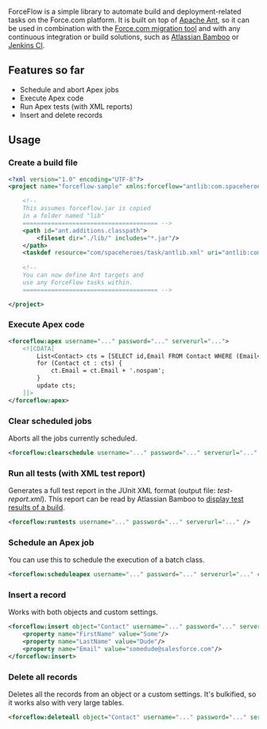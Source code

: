 ForceFlow is a simple library to automate build and deployment-related tasks on the Force.com platform. 
It is built on top of [Apache Ant](http://ant.apache.org/), so it can be used in combination with the [Force.com migration tool](https://developer.salesforce.com/page/Force.com_Migration_Tool) and with any continuous integration or build solutions, such as [Atlassian Bamboo](https://www.atlassian.com/software/bamboo) or [Jenkins CI](https://jenkins-ci.org/).

## Features so far
* Schedule and abort Apex jobs
* Execute Apex code
* Run Apex tests (with XML reports)
* Insert and delete records

## Usage
### Create a build file
```XML
<?xml version="1.0" encoding="UTF-8"?>
<project name="forceflow-sample" xmlns:forceflow="antlib:com.spaceheroes">

	<!-- 
	This assumes forceflow.jar is copied 
	in a folder named "lib"
	====================================== -->
	<path id="ant.additions.classpath">
		<fileset dir="./lib/" includes="*.jar"/>
	</path>
	<taskdef resource="com/spaceheroes/task/antlib.xml" uri="antlib:com.spaceheroes" classpathref="ant.additions.classpath" />
	
	<!--
	You can now define Ant targets and 
	use any ForceFlow tasks within.
	====================================== -->

</project>
```

### Execute Apex code
```XML
<forceflow:apex username="..." password="..." serverurl="...">
	<![CDATA[		
		List<Contact> cts = [SELECT id,Email FROM Contact WHERE (Email<>null AND (NOT Email LIKE '%.nospam'))];
		for (Contact ct : cts) { 
			ct.Email = ct.Email + '.nospam'; 
		}
		update cts;
	]]>
</forceflow:apex>
```

### Clear scheduled jobs
Aborts all the jobs currently scheduled. 
```XML
<forceflow:clearschedule username="..." password="..." serverurl="..." /> 	
```

### Run all tests (with XML test report)
Generates a full test report in the JUnit XML format (output file: _test-report.xml_). This report can be read by Atlassian Bamboo to [display test results of a build](https://confluence.atlassian.com/bamboo/viewing-test-results-for-a-build-289276936.html).
```XML
<forceflow:runtests username="..." password="..." serverurl="..." />
```

### Schedule an Apex job
You can use this to schedule the execution of a batch class.
```XML
<forceflow:scheduleapex username="..." password="..." serverurl="..." className="MySchedulableClass" cron="0 0 12 1/1 * ? *" />	
```

### Insert a record
Works with both objects and custom settings.
```XML
<forceflow:insert object="Contact" username="..." password="..." serverurl="...">
	<property name="FirstName" value="Some"/>
	<property name="LastName" value="Dude"/>
	<property name="Email" value="somedude@salesforce.com"/>
</forceflow:insert>
```

### Delete all records
Deletes all the records from an object or a custom settings. It's bulkified, so it works also with very large tables.
```XML
<forceflow:deleteall object="Contact" username="..." password="..." serverurl="..."/>
```
